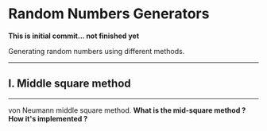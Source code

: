 # Random Numbers Generators

**This is initial commit... not finished yet**

Generating random numbers using different methods.

---

## I. Middle square method
---
von Neumann middle square method.
**What is the mid-square method ?**
**How it's implemented ?**

